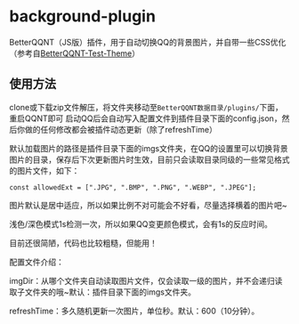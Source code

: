 # background-plugin

BetterQQNT（JS版）插件，用于自动切换QQ的背景图片，并自带一些CSS优化（参考自[BetterQQNT-Test-Theme](https://github.com/mo-jinran/BetterQQNT-test-theme)）


## 使用方法

clone或下载zip文件解压，将文件夹移动至`BetterQQNT数据目录/plugins/`下面，重启QQNT即可
启动QQ后会自动写入配置文件到插件目录下面的config.json，然后你做的任何修改都会被插件动态更新（除了refreshTime）

默认加载图片的路径是插件目录下面的imgs文件夹，在QQ的设置里可以切换背景图片的目录，保存后下次更新图片时生效，目前只会读取目录同级的一些常见格式的图片文件，如下：

`const allowedExt = [".JPG", ".BMP", ".PNG", ".WEBP", ".JPEG"];  `

图片默认是居中适应，所以如果比例不对可能会不好看，尽量选择横着的图片吧~

浅色/深色模式1s检测一次，所以如果QQ变更颜色模式，会有1s的反应时间。

目前还很简陋，代码也比较粗糙，但能用！



配置文件介绍：

imgDir：从哪个文件夹自动读取图片文件，仅会读取一级的图片，并不会递归读取子文件夹的哦~默认：插件目录下面的imgs文件夹。

refreshTime：多久随机更新一次图片，单位秒。默认：600（10分钟）。